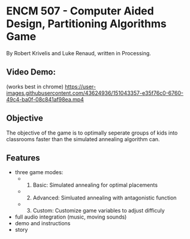 # ENCM 507 - Computer Aided Design, Partitioning Algorithms Game
By Robert Krivelis and Luke Renaud, written in Processing.
## Video Demo:
(works best in chrome)
https://user-images.githubusercontent.com/43624936/151043357-e35f76c0-6760-49c4-ba0f-08c841af98ea.mp4

## Objective
The objective of the game is to optimally seperate groups of kids into classrooms faster than the simulated annealing algorithm can. 

## Features
* three game modes:
    * 1. Basic: Simulated annealing for optimal placements 
    * 2. Advanced: Simluated annealing with antagonistic function
    * 3. Custom: Customize game variables to adjust difficuly
* full audio integration (music, moving sounds)
* demo and instructions
* story






